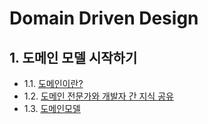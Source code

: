 # Domain Driven Design

## 1. 도메인 모델 시작하기

- 1.1. [도메인이란?](https://github.com/gimhanul/TIL/blob/main/DDD/도메인모델시작하기/도메인이란?.md)
- 1.2. [도메인 전문가와 개발자 간 지식 공유](https://github.com/gimhanul/TIL/blob/main/DDD/도메인모델시작하기/도메인전문가와개발자간지식공유.md)
- 1.3. [도메인모델](https://github.com/gimhanul/TIL/blob/main/DDD/도메인모델시작하기/도메인모델.md)

